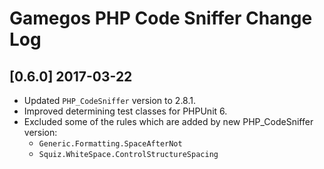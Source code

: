 # Gamegos PHP Code Sniffer Change Log

## [0.6.0] 2017-03-22
* Updated `PHP_CodeSniffer` version to 2.8.1.
* Improved determining test classes for PHPUnit 6.
* Excluded some of the rules which are added by new PHP_CodeSniffer version:
  * `Generic.Formatting.SpaceAfterNot`
  * `Squiz.WhiteSpace.ControlStructureSpacing`
